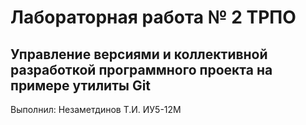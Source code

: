 # Лабораторная работа № 2 ТРПО
## Управление версиями и коллективной разработкой программного проекта на примере утилиты Git

Выполнил: Незаметдинов Т.И. ИУ5-12М